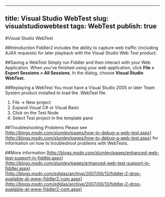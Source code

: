 <!-- http://fiddler2.com/Fiddler/help/WebTest.asp -->

---
title: Visual Studio WebTest
slug: visualstudiowebtest
tags: WebTest
publish: true
---

#Visual Studio WebTest

##Introduction
Fiddler2 includes the ability to capture web traffic (including AJAX requests) for later playback with the Visual Studio Web Test product.

##Saving a WebTest
Simply run Fiddler and then interact with your Web Application.  When you've finished using your web application, click **File > Export Sessions > All Sessions**. In the dialog, choose **Visual Studio WebTest.**

##Replaying a WebTest
You must have a Visual Studio 2005 or later Team System product installed to load the .WebTest file.

1. File -> New project
2. Expand Visual C# or Visual Basic
3. Click on the Test Node
4. Select Test project in the template pane

##Troubleshooting Problems
Please see [http://blogs.msdn.com/slumley/pages/how-to-debug-a-web-test.aspx](http://blogs.msdn.com/slumley/pages/how-to-debug-a-web-test.aspx) for information on how to troubleshoot problems with WebTests.

##More information
[http://blogs.msdn.com/slumley/pages/enhanced-web-test-support-in-fiddler.aspx](http://blogs.msdn.com/slumley/pages/enhanced-web-test-support-in-fiddler.aspx)  
[http://blogs.msdn.com/edglas/archive/2007/06/13/fiddler-2-drop-available-at-www-fiddler2-com.aspx](http://blogs.msdn.com/edglas/archive/2007/06/13/fiddler-2-drop-available-at-www-fiddler2-com.aspx)
